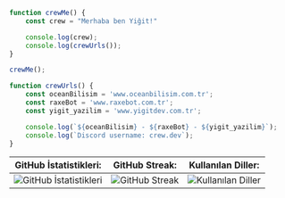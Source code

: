```js
function crewMe() {
    const crew = "Merhaba ben Yiğit!"

    console.log(crew);
    console.log(crewUrls());
}

crewMe();

function crewUrls() {
    const oceanBilisim = 'www.oceanbilisim.com.tr';
    const raxeBot = 'www.raxebot.com.tr';
    const yigit_yazilim = 'www.yigitdev.com.tr';

    console.log(`${oceanBilisim} - ${raxeBot} - ${yigit_yazilim}`);
    console.log(`Discord username: crew.dev`);
}
```

| GitHub İstatistikleri: | GitHub Streak: | Kullanılan Diller: |
|------------------------|----------------|---------------------|
| ![GitHub İstatistikleri](https://github-readme-stats.vercel.app/api?username=crewcik&theme=merko&hide_border=false&include_all_commits=false&count_private=false) | ![GitHub Streak](https://github-readme-streak-stats.herokuapp.com/?user=crewcik&theme=merko&hide_border=false) | ![Kullanılan Diller](https://github-readme-stats.vercel.app/api/top-langs/?username=crewcik&theme=merko&hide_border=false&include_all_commits=false&count_private=false&layout=compact) |
